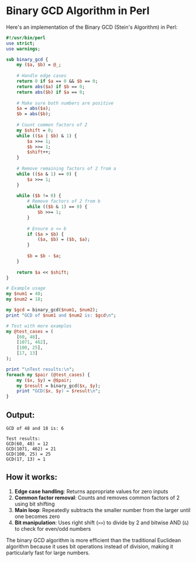 # Binary GCD Algorithm in Perl

Here's an implementation of the Binary GCD (Stein's Algorithm) in Perl:

```perl
#!/usr/bin/perl
use strict;
use warnings;

sub binary_gcd {
    my ($a, $b) = @_;
    
    # Handle edge cases
    return 0 if $a == 0 && $b == 0;
    return abs($a) if $b == 0;
    return abs($b) if $a == 0;
    
    # Make sure both numbers are positive
    $a = abs($a);
    $b = abs($b);
    
    # Count common factors of 2
    my $shift = 0;
    while (($a | $b) & 1) {
        $a >>= 1;
        $b >>= 1;
        $shift++;
    }
    
    # Remove remaining factors of 2 from a
    while (($a & 1) == 0) {
        $a >>= 1;
    }
    
    while ($b != 0) {
        # Remove factors of 2 from b
        while (($b & 1) == 0) {
            $b >>= 1;
        }
        
        # Ensure a <= b
        if ($a > $b) {
            ($a, $b) = ($b, $a);
        }
        
        $b = $b - $a;
    }
    
    return $a << $shift;
}

# Example usage
my $num1 = 48;
my $num2 = 18;

my $gcd = binary_gcd($num1, $num2);
print "GCD of $num1 and $num2 is: $gcd\n";

# Test with more examples
my @test_cases = (
    [60, 48],
    [1071, 462],
    [100, 25],
    [17, 13]
);

print "\nTest results:\n";
foreach my $pair (@test_cases) {
    my ($x, $y) = @$pair;
    my $result = binary_gcd($x, $y);
    print "GCD($x, $y) = $result\n";
}
```

## Output:
```
GCD of 48 and 18 is: 6

Test results:
GCD(60, 48) = 12
GCD(1071, 462) = 21
GCD(100, 25) = 25
GCD(17, 13) = 1
```

## How it works:

1. **Edge case handling**: Returns appropriate values for zero inputs
2. **Common factor removal**: Counts and removes common factors of 2 using bit shifting
3. **Main loop**: Repeatedly subtracts the smaller number from the larger until one becomes zero
4. **Bit manipulation**: Uses right shift (`>>`) to divide by 2 and bitwise AND (`&`) to check for even/odd numbers

The binary GCD algorithm is more efficient than the traditional Euclidean algorithm because it uses bit operations instead of division, making it particularly fast for large numbers.

